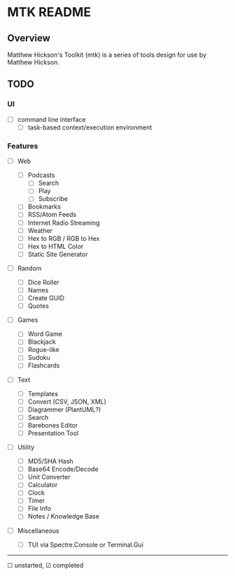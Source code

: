# MTK README

## Overview

Matthew Hickson's Toolkit (mtk) is a series of tools design for use by Matthew Hickson.

## TODO

### UI

- &#9744; command line interface
    - &#9744; task-based context/execution environment

### Features

- &#9744; Web
    - &#9744; Podcasts
        - &#9744; Search
        - &#9744; Play
        - &#9744; Subscribe
    - &#9744; Bookmarks
    - &#9744; RSS/Atom Feeds
    - &#9744; Internet Radio Streaming
    - &#9744; Weather
    - &#9744; Hex to RGB / RGB to Hex
    - &#9744; Hex to HTML Color
    - &#9744; Static Site Generator

- &#9744; Random
    - &#9744; Dice Roller
    - &#9744; Names
    - &#9744; Create GUID
    - &#9744; Quotes

- &#9744; Games
    - &#9744; Word Game
    - &#9744; Blackjack
    - &#9744; Rogue-like
    - &#9744; Sudoku
    - &#9744; Flashcards

- &#9744; Text
    - &#9744; Templates
    - &#9744; Convert (CSV, JSON, XML)
    - &#9744; Diagrammer (PlantUML?)
    - &#9744; Search
    - &#9744; Barebones Editor
    - &#9744; Presentation Tool

- &#9744; Utility
    - &#9744; MD5/SHA Hash
    - &#9744; Base64 Encode/Decode
    - &#9744; Unit Converter
    - &#9744; Calculator
    - &#9744; Clock
    - &#9744; Timer
    - &#9744; File Info
    - &#9744; Notes / Knowledge Base

- &#9744; Miscellaneous
    - &#9744; TUI via Spectre.Console or Terminal.Gui

---

&#9744; unstarted, &#9745; completed